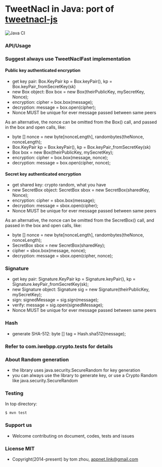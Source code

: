 TweetNacl in Java: port of [tweetnacl-js](https://github.com/dchest/tweetnacl-js)
====================================================================

![Java CI](https://github.com/InstantWebP2P/tweetnacl-java/workflows/Java%20CI/badge.svg)

### API/Usage

### Suggest always use TweetNaclFast implementation

#### Public key authenticated encryption

* get key pair: Box.KeyPair kp = Box.keyPair(), kp = Box.keyPair_fromSecretKey(sk)
* new Box object: Box box = new Box(theirPublicKey, mySecretKey, Nonce);
* encryption: cipher = box.box(message);
* decryption: message = box.open(cipher);
* Nonce MUST be unique for ever message passed between same peers

As an alternative, the nonce can be omitted from the Box() call, and passed in the box and open calls, like:

* byte [] nonce = new byte[nonceLength], randombytes(theNonce, nonceLength);
* Box.KeyPair kp = Box.keyPair(), kp = Box.keyPair_fromSecretKey(sk)
* Box box = new Box(theirPublicKey, mySecretKey);
* encryption: cipher = box.box(message, nonce);
* decryption: message = box.open(cipher, nonce);



#### Secret key authenticated encryption

* get shared key: crypto random, what you have
* new SecretBox object: SecretBox sbox = new SecretBox(sharedKey, Nonce);
* encryption: cipher = sbox.box(message);
* decryption: message = sbox.open(cipher);
* Nonce MUST be unique for ever message passed between same peers

As an alternative, the nonce can be omitted from the SecretBox() call, and passed in the box and open calls, like:

* byte [] nonce = new byte[nonceLength], randombytes(theNonce, nonceLength);
* SecretBox sbox = new SecretBox(sharedKey);
* cipher = sbox.box(message, nonce);
* decryption: message = sbox.open(cipher, nonce);


### Signature

* get key pair: Signature.KeyPair kp = Signature.keyPair(), kp = Signature.keyPair_fromSecretKey(sk);
* new Signature object: Signature sig = new Signature(theirPublicKey, mySecretKey);
* sign: signedMessage = sig.sign(message);
* verify: message = sig.open(signedMessage);
* Nonce MUST be unique for ever message passed between same peers


### Hash

* generate SHA-512: byte [] tag = Hash.sha512(message);


### Refer to com.iwebpp.crypto.tests for details

### About Random generation 

* the library uses java.security.SecureRandom for key generation
* you can always use the library to generate key, or use a Crypto Random like java.security.SecureRandom


### Testing

In top directory:

    $ mvn test


### Support us

* Welcome contributing on document, codes, tests and issues



### License MIT

* Copyright(2014-present) by tom zhou, appnet.link@gmail.com


